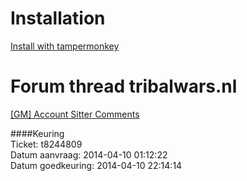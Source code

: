 # Installation
[Install with tampermonkey](https://raw.githubusercontent.com/iwantwin/tribalwars-scripts/master/account_sitter_comments/account_sitter_comments.user.js)

# Forum thread tribalwars.nl
[[GM] Account Sitter Comments](https://forum.tribalwars.nl/index.php?threads/gm-account-sitter-comments.174085/)

####Keuring  
Ticket: t8244809  
Datum aanvraag: 2014-04-10 01:12:22  
Datum goedkeuring: 2014-04-10 22:14:14